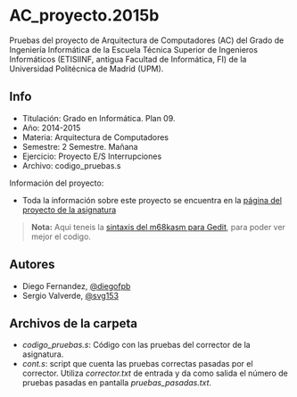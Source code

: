 AC_proyecto.2015b
=================

Pruebas del proyecto de Arquitectura de Computadores (AC) del Grado de Ingeniería Informática de la Escuela Técnica Superior de Ingenieros Informáticos (ETISIINF, antigua Facultad de Informática, FI) de la Universidad Politécnica de Madrid (UPM).

## Info
* Titulación:	Grado en Informática. Plan 09.
* Año:			  2014-2015
* Materia:		Arquitectura de Computadores
* Semestre:		2 Semestre. Mañana
* Ejercicio:	Proyecto E/S Interrupciones
* Archivo:		codigo_pruebas.s

Información del proyecto:
*	Toda la información sobre este proyecto se encuentra en la [página del proyecto de la asignatura][1]

> **Nota:**
> Aqui teneis la [sintaxis del m68kasm para Gedit][4], para poder ver mejor el codigo.

## Autores
*	Diego Fernandez, [@diegofpb][2]
* Sergio Valverde, [@svg153][3]


## Archivos de la carpeta
* *codigo_pruebas.s*: Código con las pruebas del corrector de la asignatura.
* *cont.s*: script que cuenta las pruebas correctas pasadas por el corrector. Utiliza *corrector.txt* de entrada y da como salida el número de pruebas pasadas en pantalla *pruebas_pasadas.txt*.





[1]: http://www.datsi.fi.upm.es/docencia/Arquitectura_09/Proyecto_E_S
[2]: http://diegofpb.no-ip.org/
[3]: https://twitter.com/svg153
[4]: https://github.com/svg153/m68kasm-syntax
